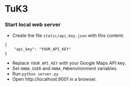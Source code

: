 # TuK3

### Start local web server

* Create the file `static/api_key.json` with this content:
```
{
	"api_key": "YOUR_API_KEY"
}
```
* Replace `YOUR_API_KEY` with your Google Maps API key.
* Set `HANA_USER` and `HANA_PWD`environment variables
* Run `python server.py`
* Open http://localhost:9001 in a browser.
